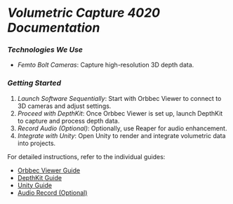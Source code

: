 # *Volumetric Capture 4020 Documentation*

### *Technologies We Use*

- *Femto Bolt Cameras*: Capture high-resolution 3D depth data.

### *Getting Started*

1. *Launch Software Sequentially*: Start with Orbbec Viewer to connect to 3D cameras and adjust settings.
2. *Proceed with DepthKit*: Once Orbbec Viewer is set up, launch DepthKit to capture and process depth data.
3. *Record Audio (Optional)*: Optionally, use Reaper for audio enhancement.
4. *Integrate with Unity*: Open Unity to render and integrate volumetric data into projects.


For detailed instructions, refer to the individual guides:

- [Orbbec Viewer Guide](./VolCap/OV.md)
- [DepthKit Guide](./VolCap/Depthkit.md)
- [Unity Guide](./VolCap/unity.md)
- [Audio Record (Optional)](./VolCap/reaper.md)
